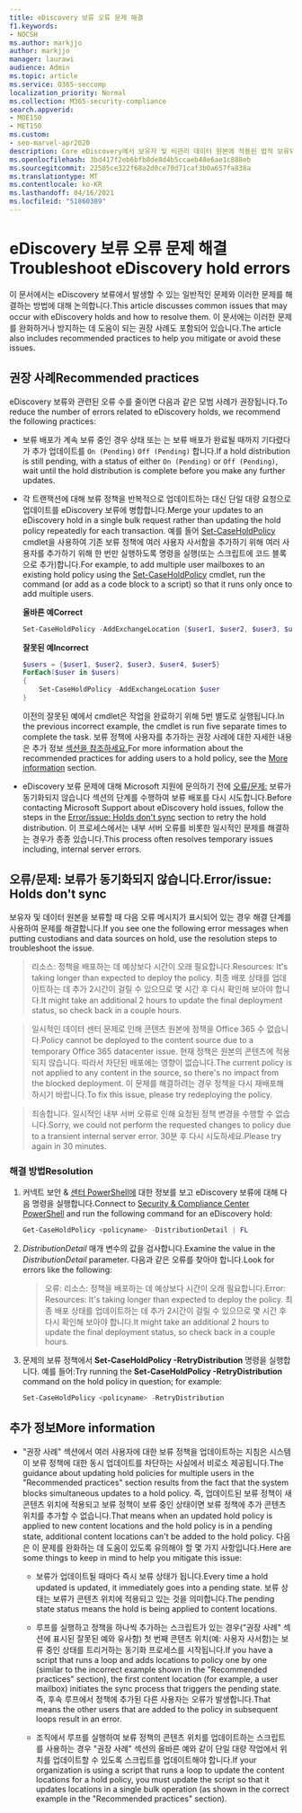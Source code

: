 ```yaml
---
title: eDiscovery 보류 오류 문제 해결
f1.keywords:
- NOCSH
ms.author: markjjo
author: markjjo
manager: laurawi
audience: Admin
ms.topic: article
ms.service: O365-seccomp
localization_priority: Normal
ms.collection: M365-security-compliance
search.appverid:
- MOE150
- MET150
ms.custom:
- seo-marvel-apr2020
description: Core eDiscovery에서 보유자 및 비관리 데이터 원본에 적용된 법적 보유와 관련된 오류를 해결합니다.
ms.openlocfilehash: 3bd417f2eb6bfb8de8d4b5ccaeb48e6ae1c888eb
ms.sourcegitcommit: 22505ce322f68a2d0ce70d71caf3b0a657fa838a
ms.translationtype: MT
ms.contentlocale: ko-KR
ms.lasthandoff: 04/16/2021
ms.locfileid: "51860389"
---
```

# <a name="troubleshoot-ediscovery-hold-errors"></a><span data-ttu-id="33f22-103">eDiscovery 보류 오류 문제 해결</span><span class="sxs-lookup"><span data-stu-id="33f22-103">Troubleshoot eDiscovery hold errors</span></span>

<span data-ttu-id="33f22-104">이 문서에서는 eDiscovery 보류에서 발생할 수 있는 일반적인 문제와 이러한 문제를 해결하는 방법에 대해 논의합니다.</span><span class="sxs-lookup"><span data-stu-id="33f22-104">This article discusses common issues that may occur with eDiscovery holds and how to resolve them.</span></span> <span data-ttu-id="33f22-105">이 문서에는 이러한 문제를 완화하거나 방지하는 데 도움이 되는 권장 사례도 포함되어 있습니다.</span><span class="sxs-lookup"><span data-stu-id="33f22-105">The article also includes recommended practices to help you mitigate or avoid these issues.</span></span>

## <a name="recommended-practices"></a><span data-ttu-id="33f22-106">권장 사례</span><span class="sxs-lookup"><span data-stu-id="33f22-106">Recommended practices</span></span>

<span data-ttu-id="33f22-107">eDiscovery 보류와 관련된 오류 수를 줄이면 다음과 같은 모범 사례가 권장됩니다.</span><span class="sxs-lookup"><span data-stu-id="33f22-107">To reduce the number of errors related to eDiscovery holds, we recommend the following practices:</span></span>

- <span data-ttu-id="33f22-108">보류 배포가 계속 보류 중인 경우 상태 또는 는 보류 배포가 완료될 때까지 기다렸다가 추가 업데이트를 `On (Pending)` `Off (Pending)` 합니다.</span><span class="sxs-lookup"><span data-stu-id="33f22-108">If a hold distribution is still pending, with a status of either `On (Pending)` or `Off (Pending)`, wait until the hold distribution is complete before you make any further updates.</span></span>

- <span data-ttu-id="33f22-109">각 트랜잭션에 대해 보류 정책을 반복적으로 업데이트하는 대신 단일 대량 요청으로 업데이트를 eDiscovery 보류에 병합합니다.</span><span class="sxs-lookup"><span data-stu-id="33f22-109">Merge your updates to an eDiscovery hold in a single bulk request rather than updating the hold policy repeatedly for each transaction.</span></span> <span data-ttu-id="33f22-110">예를 들어 [Set-CaseHoldPolicy](/powershell/module/exchange/set-caseholdpolicy) cmdlet을 사용하여 기존 보류 정책에 여러 사용자 사서함을 추가하기 위해 여러 사용자를 추가하기 위해 한 번만 실행하도록 명령을 실행(또는 스크립트에 코드 블록으로 추가)합니다.</span><span class="sxs-lookup"><span data-stu-id="33f22-110">For example, to add multiple user mailboxes to an existing hold policy using the [Set-CaseHoldPolicy](/powershell/module/exchange/set-caseholdpolicy) cmdlet, run the command (or add as a code block to a script) so that it runs only once to add multiple users.</span></span>

  <span data-ttu-id="33f22-111">**올바른 예**</span><span class="sxs-lookup"><span data-stu-id="33f22-111">**Correct**</span></span>

    ```powershell
    Set-CaseHoldPolicy -AddExchangeLocation {$user1, $user2, $user3, $user4, $user5}
    ```

   <span data-ttu-id="33f22-112">**잘못된 예**</span><span class="sxs-lookup"><span data-stu-id="33f22-112">**Incorrect**</span></span>

    ```powershell
    $users = {$user1, $user2, $user3, $user4, $user5}
    ForEach($user in $users)
    {
        Set-CaseHoldPolicy -AddExchangeLocation $user
    }
    ```

   <span data-ttu-id="33f22-113">이전의 잘못된 예에서 cmdlet은 작업을 완료하기 위해 5번 별도로 실행됩니다.</span><span class="sxs-lookup"><span data-stu-id="33f22-113">In the previous incorrect example, the cmdlet is run five separate times to complete the task.</span></span> <span data-ttu-id="33f22-114">보류 정책에 사용자를 추가하는 권장 사례에 대한 자세한 내용은 추가 정보 [섹션을 참조하세요.](#more-information)</span><span class="sxs-lookup"><span data-stu-id="33f22-114">For more information about the recommended practices for adding users to a hold policy, see the [More information](#more-information) section.</span></span>

- <span data-ttu-id="33f22-115">eDiscovery 보류 문제에 대해 Microsoft 지원에 문의하기 전에 [오류/문제:](#errorissue-holds-dont-sync) 보류가 동기화되지 않습니다 섹션의 단계를 수행하여 보류 배포를 다시 시도합니다.</span><span class="sxs-lookup"><span data-stu-id="33f22-115">Before contacting Microsoft Support about eDiscovery hold issues, follow the steps in the [Error/issue: Holds don't sync](#errorissue-holds-dont-sync) section to retry the hold distribution.</span></span> <span data-ttu-id="33f22-116">이 프로세스에서는 내부 서버 오류를 비롯한 일시적인 문제를 해결하는 경우가 종종 있습니다.</span><span class="sxs-lookup"><span data-stu-id="33f22-116">This process often resolves temporary issues including, internal server errors.</span></span>

## <a name="errorissue-holds-dont-sync"></a><span data-ttu-id="33f22-117">오류/문제: 보류가 동기화되지 않습니다.</span><span class="sxs-lookup"><span data-stu-id="33f22-117">Error/issue: Holds don't sync</span></span>

<span data-ttu-id="33f22-118">보유자 및 데이터 원본을 보류할 때 다음 오류 메시지가 표시되어 있는 경우 해결 단계를 사용하여 문제를 해결합니다.</span><span class="sxs-lookup"><span data-stu-id="33f22-118">If you see one the following error messages when putting custodians and data sources on hold, use the resolution steps to troubleshoot the issue.</span></span>

> <span data-ttu-id="33f22-119">리소스: 정책을 배포하는 데 예상보다 시간이 오래 필요합니다.</span><span class="sxs-lookup"><span data-stu-id="33f22-119">Resources: It's taking longer than expected to deploy the policy.</span></span> <span data-ttu-id="33f22-120">최종 배포 상태를 업데이트하는 데 추가 2시간이 걸릴 수 있으므로 몇 시간 후 다시 확인해 보아야 합니다.</span><span class="sxs-lookup"><span data-stu-id="33f22-120">It might take an additional 2 hours to update the final deployment status, so check back in a couple hours.</span></span>

> <span data-ttu-id="33f22-121">일시적인 데이터 센터 문제로 인해 콘텐츠 원본에 정책을 Office 365 수 없습니다.</span><span class="sxs-lookup"><span data-stu-id="33f22-121">Policy cannot be deployed to the content source due to a temporary Office 365 datacenter issue.</span></span> <span data-ttu-id="33f22-122">현재 정책은 원본의 콘텐츠에 적용되지 않습니다. 따라서 차단된 배포에는 영향이 없습니다.</span><span class="sxs-lookup"><span data-stu-id="33f22-122">The current policy is not applied to any content in the source, so there's no impact from the blocked deployment.</span></span> <span data-ttu-id="33f22-123">이 문제를 해결하려는 경우 정책을 다시 재배포해 하시기 바랍니다.</span><span class="sxs-lookup"><span data-stu-id="33f22-123">To fix this issue, please try redeploying the policy.</span></span>

> <span data-ttu-id="33f22-124">죄송합니다. 일시적인 내부 서버 오류로 인해 요청된 정책 변경을 수행할 수 없습니다.</span><span class="sxs-lookup"><span data-stu-id="33f22-124">Sorry, we could not perform the requested changes to policy due to a transient internal server error.</span></span> <span data-ttu-id="33f22-125">30분 후 다시 시도하세요.</span><span class="sxs-lookup"><span data-stu-id="33f22-125">Please try again in 30 minutes.</span></span>

### <a name="resolution"></a><span data-ttu-id="33f22-126">해결 방법</span><span class="sxs-lookup"><span data-stu-id="33f22-126">Resolution</span></span>

1. <span data-ttu-id="33f22-127">커넥트 보안 & [센터 PowerShell에](/powershell/exchange/connect-to-scc-powershell) 대한 정보를 보고 eDiscovery 보류에 대해 다음 명령을 실행합니다.</span><span class="sxs-lookup"><span data-stu-id="33f22-127">Connect to [Security & Compliance Center PowerShell](/powershell/exchange/connect-to-scc-powershell) and run the following command for an eDiscovery hold:</span></span>

   ```powershell
   Get-CaseHoldPolicy <policyname> -DistributionDetail | FL
   ```

2. <span data-ttu-id="33f22-128">*DistributionDetail* 매개 변수의 값을 검사합니다.</span><span class="sxs-lookup"><span data-stu-id="33f22-128">Examine the value in the *DistributionDetail* parameter.</span></span> <span data-ttu-id="33f22-129">다음과 같은 오류를 찾아야 합니다.</span><span class="sxs-lookup"><span data-stu-id="33f22-129">Look for errors like the following:</span></span>

   > <span data-ttu-id="33f22-130">오류: 리소스: 정책을 배포하는 데 예상보다 시간이 오래 필요합니다.</span><span class="sxs-lookup"><span data-stu-id="33f22-130">Error: Resources: It's taking longer than expected to deploy the policy.</span></span> <span data-ttu-id="33f22-131">최종 배포 상태를 업데이트하는 데 추가 2시간이 걸릴 수 있으므로 몇 시간 후 다시 확인해 보아야 합니다.</span><span class="sxs-lookup"><span data-stu-id="33f22-131">It might take an additional 2 hours to update the final deployment status, so check back in a couple hours.</span></span>

3. <span data-ttu-id="33f22-132">문제의 보류 정책에서 **Set-CaseHoldPolicy -RetryDistribution** 명령을 실행합니다. 예를 들어:</span><span class="sxs-lookup"><span data-stu-id="33f22-132">Try running the **Set-CaseHoldPolicy -RetryDistribution** command on the hold policy in question; for example:</span></span>

   ```powershell
   Set-CaseHoldPolicy <policyname> -RetryDistribution
   ```

## <a name="more-information"></a><span data-ttu-id="33f22-133">추가 정보</span><span class="sxs-lookup"><span data-stu-id="33f22-133">More information</span></span>

- <span data-ttu-id="33f22-134">"권장 사례" 섹션에서 여러 사용자에 대한 보류 정책을 업데이트하는 지침은 시스템이 보류 정책에 대한 동시 업데이트를 차단하는 사실에서 비로소 제공됩니다.</span><span class="sxs-lookup"><span data-stu-id="33f22-134">The guidance about updating hold policies for multiple users in the "Recommended practices" section results from the fact that the system blocks simultaneous updates to a hold policy.</span></span> <span data-ttu-id="33f22-135">즉, 업데이트된 보류 정책이 새 콘텐츠 위치에 적용되고 보류 정책이 보류 중인 상태이면 보류 정책에 추가 콘텐츠 위치를 추가할 수 없습니다.</span><span class="sxs-lookup"><span data-stu-id="33f22-135">That means when an updated hold policy is applied to new content locations and the hold policy is in a pending state, additional content locations can't be added to the hold policy.</span></span> <span data-ttu-id="33f22-136">다음은 이 문제를 완화하는 데 도움이 있도록 유의해야 할 몇 가지 사항입니다.</span><span class="sxs-lookup"><span data-stu-id="33f22-136">Here are some things to keep in mind to help you mitigate this issue:</span></span>
  
  - <span data-ttu-id="33f22-137">보류가 업데이트될 때마다 즉시 보류 상태가 됩니다.</span><span class="sxs-lookup"><span data-stu-id="33f22-137">Every time a hold updated is updated, it immediately goes into a pending state.</span></span> <span data-ttu-id="33f22-138">보류 상태는 보류가 콘텐츠 위치에 적용되고 있는 것을 의미합니다.</span><span class="sxs-lookup"><span data-stu-id="33f22-138">The pending state status means the hold is being applied to content locations.</span></span>
  
  - <span data-ttu-id="33f22-139">루프를 실행하고 정책을 하나씩 추가하는 스크립트가 있는 경우("권장 사례" 섹션에 표시된 잘못된 예와 유사함) 첫 번째 콘텐츠 위치(예: 사용자 사서함)는 보류 중인 상태를 트리거하는 동기화 프로세스를 시작됩니다.</span><span class="sxs-lookup"><span data-stu-id="33f22-139">If you have a script that runs a loop and adds locations to policy one by one (similar to the incorrect example shown in the "Recommended practices" section), the first content location (for example, a user mailbox) initiates the sync process that triggers the pending state.</span></span> <span data-ttu-id="33f22-140">즉, 후속 루프에서 정책에 추가된 다른 사용자는 오류가 발생합니다.</span><span class="sxs-lookup"><span data-stu-id="33f22-140">That means the other users that are added to the policy in subsequent loops result in an error.</span></span>
  
  - <span data-ttu-id="33f22-141">조직에서 루프를 실행하여 보류 정책의 콘텐츠 위치를 업데이트하는 스크립트를 사용하는 경우 "권장 사례" 섹션의 올바른 예와 같이 단일 대량 작업에서 위치를 업데이트할 수 있도록 스크립트를 업데이트해야 합니다.</span><span class="sxs-lookup"><span data-stu-id="33f22-141">If your organization is using a script that runs a loop to update the content locations for a hold policy, you must update the script so that it updates locations in a single bulk operation (as shown in the correct example in the "Recommended practices" section).</span></span>
